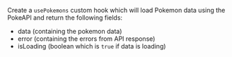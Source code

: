 Create a `usePokemons` custom hook which will load Pokemon data using the PokeAPI and return the following fields:

- data (containing the pokemon data)
- error (containing the errors from API response)
- isLoading (boolean which is `true` if data is loading)
